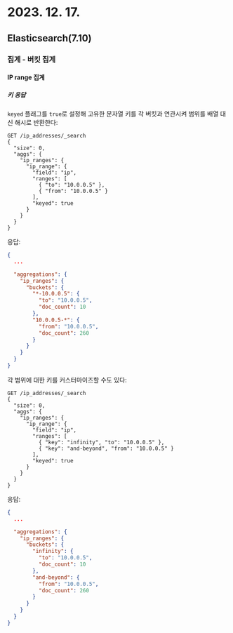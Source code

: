 # 2023. 12. 17.

## Elasticsearch(7.10)

### 집계 - 버킷 집계

#### IP range 집계

##### 키 응답

`keyed` 플래그를 `true`로 설정해 고유한 문자열 키를 각 버킷과 연관시켜 범위를 배열 대신 해시로 반환한다:

```http
GET /ip_addresses/_search
{
  "size": 0,
  "aggs": {
    "ip_ranges": {
      "ip_range": {
        "field": "ip",
        "ranges": [
          { "to": "10.0.0.5" },
          { "from": "10.0.0.5" }
        ],
        "keyed": true
      }
    }
  }
}
```

응답:

```json
{
  ...

  "aggregations": {
    "ip_ranges": {
      "buckets": {
        "*-10.0.0.5": {
          "to": "10.0.0.5",
          "doc_count": 10
        },
        "10.0.0.5-*": {
          "from": "10.0.0.5",
          "doc_count": 260
        }
      }
    }
  }
}
```

각 범위에 대한 키를 커스터마이즈할 수도 있다:

```http
GET /ip_addresses/_search
{
  "size": 0,
  "aggs": {
    "ip_ranges": {
      "ip_range": {
        "field": "ip",
        "ranges": [
          { "key": "infinity", "to": "10.0.0.5" },
          { "key": "and-beyond", "from": "10.0.0.5" }
        ],
        "keyed": true
      }
    }
  }
}
```

응답:

```json
{
  ...

  "aggregations": {
    "ip_ranges": {
      "buckets": {
        "infinity": {
          "to": "10.0.0.5",
          "doc_count": 10
        },
        "and-beyond": {
          "from": "10.0.0.5",
          "doc_count": 260
        }
      }
    }
  }
}
```

